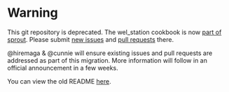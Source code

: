 # Warning

This git repository is deprecated. The wel_station cookbook is now [part of sprout](https://github.com/pivotal-sprout/sprout). Please submit [new issues](https://github.com/pivotal-sprout/sprout/issues) and [pull requests](https://github.com/pivotal-sprout/sprout/pulls) there.

@hiremaga & @cunnie will ensure existing issues and pull requests are addressed as part of this migration. More information will follow in an official announcement in a few weeks.

You can view the old README [here](DEPRECATED.md).